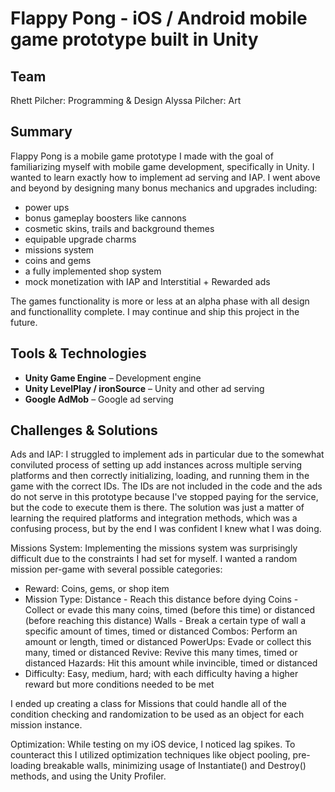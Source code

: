 # Flappy Pong - iOS / Android mobile game prototype built in Unity

## Team

Rhett Pilcher: Programming & Design
Alyssa Pilcher: Art

## Summary

Flappy Pong is a mobile game prototype I made with the goal of familiarizing myself with mobile game development, specifically in Unity. I wanted to learn exactly how to implement ad serving and IAP. I went above and beyond by designing many bonus mechanics and upgrades including:
- power ups
- bonus gameplay boosters like cannons
- cosmetic skins, trails and background themes
- equipable upgrade charms
- missions system
- coins and gems
- a fully implemented shop system
- mock monetization with IAP and Interstitial + Rewarded ads

The games functionality is more or less at an alpha phase with all design and functionallity complete. I may continue and ship this project in the future.

## Tools & Technologies

- **Unity Game Engine** – Development engine
- **Unity LevelPlay / ironSource** – Unity and other ad serving
- **Google AdMob** – Google ad serving

## Challenges & Solutions

Ads and IAP: I struggled to implement ads in particular due to the somewhat conviluted process of setting up add instances across multiple serving platforms and then correctly initializing, loading, and running them in the game with the correct IDs. The IDs are not included in the code and the ads do not serve in this prototype because I've stopped paying for the service, but the code to execute them is there. The solution was just a matter of learning the required platforms and integration methods, which was a confusing process, but by the end I was confident I knew what I was doing.

Missions System: Implementing the missions system was surprisingly difficult due to the constraints I had set for myself. I wanted a random mission per-game with several possible categories:
- Reward: Coins, gems, or shop item
- Mission Type:
        Distance - Reach this distance before dying
        Coins - Collect or evade this many coins, timed (before this time) or distanced (before reaching this distance)
        Walls - Break a certain type of wall a specific amount of times, timed or distanced
        Combos: Perform an amount or length, timed or distanced
        PowerUps: Evade or collect this many, timed or distanced
        Revive: Revive this many times, timed or distanced
        Hazards: Hit this amount while invincible, timed or distanced
- Difficulty: Easy, medium, hard; with each difficulty having a higher reward but more conditions needed to be met

I ended up creating a class for Missions that could handle all of the condition checking and randomization to be used as an object for each mission instance.

Optimization: While testing on my iOS device, I noticed lag spikes. To counteract this I utilized optimization techniques like object pooling, pre-loading breakable walls, minimizing usage of Instantiate() and Destroy() methods, and using the Unity Profiler.
